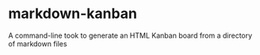 # markdown-kanban
A command-line took to generate an HTML Kanban board from a directory of markdown files
